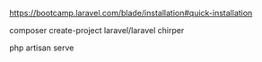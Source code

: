 https://bootcamp.laravel.com/blade/installation#quick-installation

composer create-project laravel/laravel chirper

php artisan serve

<!--stackedit_data:
eyJoaXN0b3J5IjpbMTM0OTkwMTQ2Ml19
-->